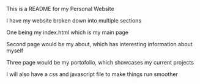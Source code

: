 This is a README for my Personal Website

I have my website broken down into multiple sections

One being my index.html which is my main page

Second page would be my about, which has interesting information about myself

Three page would be my portofolio, which showcases my current projects

I will also have a css and javascript file to make things run smoother
